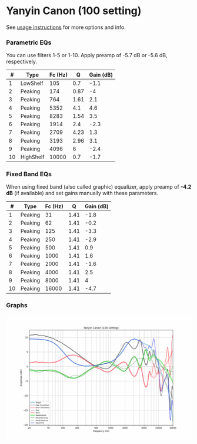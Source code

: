 # Yanyin Canon (100 setting)
See [usage instructions](https://github.com/jaakkopasanen/AutoEq#usage) for more options and info.

### Parametric EQs
You can use filters 1-5 or 1-10. Apply preamp of -5.7 dB or -5.6 dB, respectively.

|   # | Type      |   Fc (Hz) |    Q |   Gain (dB) |
|-----|-----------|-----------|------|-------------|
|   1 | LowShelf  |       105 | 0.7  |        -1.1 |
|   2 | Peaking   |       174 | 0.87 |        -4   |
|   3 | Peaking   |       764 | 1.61 |         2.1 |
|   4 | Peaking   |      5352 | 4.1  |         4.6 |
|   5 | Peaking   |      8283 | 1.54 |         3.5 |
|   6 | Peaking   |      1914 | 2.4  |        -2.3 |
|   7 | Peaking   |      2709 | 4.23 |         1.3 |
|   8 | Peaking   |      3193 | 2.96 |         3.1 |
|   9 | Peaking   |      4096 | 6    |        -2.4 |
|  10 | HighShelf |     10000 | 0.7  |        -1.7 |

### Fixed Band EQs
When using fixed band (also called graphic) equalizer, apply preamp of **-4.2 dB** (if available) and set gains manually with these parameters.

|   # | Type    |   Fc (Hz) |    Q |   Gain (dB) |
|-----|---------|-----------|------|-------------|
|   1 | Peaking |        31 | 1.41 |        -1.8 |
|   2 | Peaking |        62 | 1.41 |        -0.2 |
|   3 | Peaking |       125 | 1.41 |        -3.3 |
|   4 | Peaking |       250 | 1.41 |        -2.9 |
|   5 | Peaking |       500 | 1.41 |         0.9 |
|   6 | Peaking |      1000 | 1.41 |         1.6 |
|   7 | Peaking |      2000 | 1.41 |        -1.6 |
|   8 | Peaking |      4000 | 1.41 |         2.5 |
|   9 | Peaking |      8000 | 1.41 |         4   |
|  10 | Peaking |     16000 | 1.41 |        -4.7 |

### Graphs
![](./Yanyin%20Canon%20(100%20setting).png)
